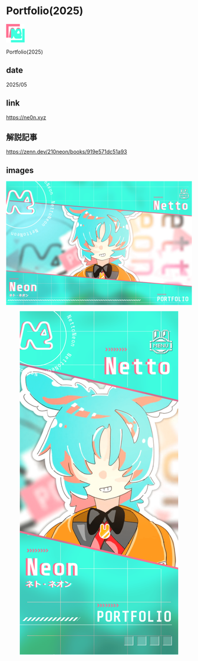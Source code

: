 # Portfolio(2025)

<img class="favicon" src="./favicon/Portfolio(2025).svg" width="50">
<p class="description">Portfolio(2025)</p>

## date

<p class="date">2025/05</p>

## link

<a class="link" target="_blank">https://ne0n.xyz</a>

## 解説記事

<a class="article" target="_blank">https://zenn.dev/210neon/books/919e571dc51a93</a>

## images

<p align='center'>
<img class="image_pc" src="./images/Portfolio(2025)_pc.png" width="1280" alt="PC">
</p>

<p align='center'>
<img class="image_sp" src="./images/Portfolio(2025)_sp.png" width="430" alt="SP">
</p>
